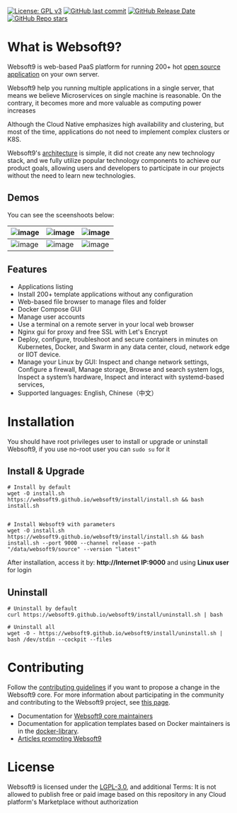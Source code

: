 [![License: GPL v3](https://img.shields.io/badge/License-GPL%20v3-blue.svg)](http://www.gnu.org/licenses/gpl-3.0)
[![GitHub last commit](https://img.shields.io/github/last-commit/websoft9/websoft9)](https://github.com/websoft9/websoft9)
[![GitHub Release Date](https://img.shields.io/github/release-date/websoft9/websoft9)](https://github.com/websoft9/websoft9)
[![GitHub Repo stars](https://img.shields.io/github/stars/websoft9/websoft9?style=social)](https://github.com/websoft9/websoft9)

# What is Websoft9?

Websoft9 is web-based PaaS platform for running 200+ hot [open source application](https://github.com/Websoft9/docker-library/tree/main/apps) on your own server.

Websoft9 help you running multiple applications in a single server, that means we believe Microservices on single machine is reasonable. On the contrary, it becomes more and more valuable as computing power increases

Although the Cloud Native emphasizes high availability and clustering, but most of the time, applications do not need to implement complex clusters or K8S.

Websoft9's [architecture](https://github.com/Websoft9/websoft9/blob/main/docs/architecture.md) is simple, it did not create any new technology stack, and we fully utilize popular technology components to achieve our product goals, allowing users and developers to participate in our projects without the need to learn new technologies.

## Demos

You can see the sceenshoots below:

| ![image](https://github.com/Websoft9/websoft9/assets/16741975/8321780c-4824-4e40-997d-676a31534063) | ![image](https://github.com/Websoft9/websoft9/assets/16741975/e842575b-60bc-4b0d-a57b-28c26b16196a) | ![image](https://github.com/Websoft9/websoft9/assets/16741975/c598412a-9529-4286-ba03-6234d6da99b9) |
| --------------------------------------------------------------------------------------------------- | --------------------------------------------------------------------------------------------------- | --------------------------------------------------------------------------------------------------- |
| ![image](https://github.com/Websoft9/websoft9/assets/16741975/7bed3744-1e9f-429e-8678-3714c8c262e2) | ![image](https://github.com/Websoft9/websoft9/assets/16741975/a0923c69-2792-4cde-bfaf-bc018b61aee9) | ![image](https://github.com/Websoft9/websoft9/assets/16741975/901efd1c-31a0-4b31-b79c-fc2d441bb679) |

## Features

- Applications listing
- Install 200+ template applications without any configuration
- Web-based file browser to manage files and folder
- Docker Compose GUI
- Manage user accounts
- Use a terminal on a remote server in your local web browser
- Nginx gui for proxy and free SSL with Let's Encrypt
- Deploy, configure, troubleshoot and secure containers in minutes on Kubernetes, Docker, and Swarm in any data center, cloud, network edge or IIOT device.
- Manage your Linux by GUI: Inspect and change network settings, Configure a firewall, Manage storage, Browse and search system logs, Inspect a system’s hardware, Inspect and interact with systemd-based services,
- Supported languages: English, Chinese（中文）

# Installation

You should have root privileges user to install or upgrade or uninstall Websoft9, if you use no-root user you can `sudo su` for it

## Install & Upgrade

```
# Install by default
wget -O install.sh https://websoft9.github.io/websoft9/install/install.sh && bash install.sh


# Install Websoft9 with parameters
wget -O install.sh https://websoft9.github.io/websoft9/install/install.sh && bash install.sh --port 9000 --channel release --path "/data/websoft9/source" --version "latest"
```
After installation, access it by: **http://Internet IP:9000** and using **Linux user** for login

## Uninstall

```
# Uninstall by default
curl https://websoft9.github.io/websoft9/install/uninstall.sh | bash

# Uninstall all
wget -O - https://websoft9.github.io/websoft9/install/uninstall.sh | bash /dev/stdin --cockpit --files
```

# Contributing

Follow the [contributing guidelines](CONTRIBUTING.md) if you want to propose a change in the Websoft9 core. For more information about participating in the community and contributing to the Websoft9 project, see [this page](https://support.websoft9.com/docs/community/contributing).

- Documentation for [Websoft9 core maintainers](docs/MAINTAINERS.md)
- Documentation for application templates based on Docker maintainers is in the [docker-library](https://github.com/Websoft9/docker-library).
- [Articles promoting Websoft9](https://github.com/Websoft9/websoft9/issues/327)

# License

Websoft9 is licensed under the [LGPL-3.0](/License.md), and additional Terms: It is not allowed to publish free or paid image based on this repository in any Cloud platform's Marketplace without authorization
